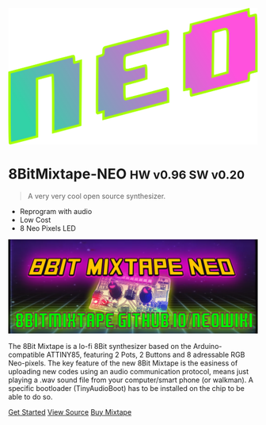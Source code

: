 <!-- _coverpage.md -->

![logo](images/logo/neo_logo.svg)

# 8BitMixtape-NEO <small>HW v0.96 SW v0.20</small>

> A very very cool open source synthesizer.

- Reprogram with audio
- Low Cost
- 8 Neo Pixels LED

![](/assets/MixTape_flyer_wide.png)

The 8Bit Mixtape is a lo-fi 8Bit synthesizer based on the Arduino-compatible ATTINY85, featuring 2 Pots, 2 Buttons and 8 adressable RGB Neo-pixels. The key feature of the new 8Bit Mixtape is the easiness of uploading new codes using an audio communication protocol, means just playing a .wav sound file from your computer/smart phone (or walkman). A specific bootloader (TinyAudioBoot) has to be installed on the chip to be able to do so.

[Get Started](Home)
[View Source](https://github.com/8BitMixtape/8Bit-Mixtape-NEO)
[Buy Mixtape](https://www.paypal.com/ch/cgi-bin/webscr?cmd=_flow&SESSION=kOXdxGdqaFeJB73P3HIUKbzukGmCKCGCpmzJ3puWQ4-tJsF1HAqPGgduHbi&dispatch=5885d80a13c0db1f8e263663d3faee8d83a0bf7db316a7beb1b14b43acd04037&rapidsState=Donation__DonationFlow___StateDonationLogin&rapidsStateSignature=627c35860a5e9d792eb914ec196b018128a1388c)